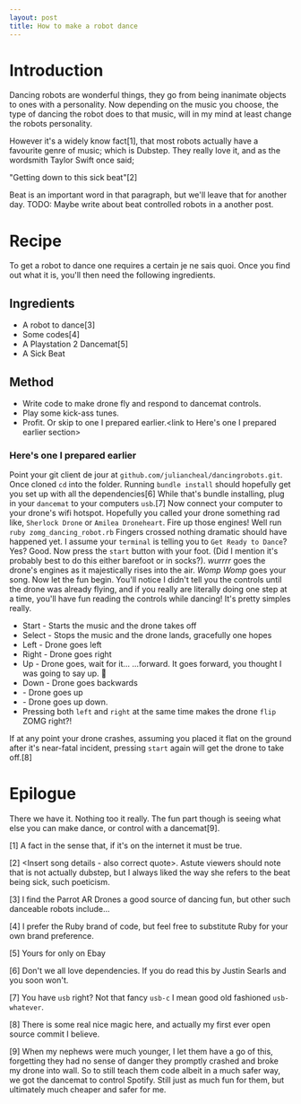 ```yaml
---
layout: post
title: How to make a robot dance
---
```


# Introduction
Dancing robots are wonderful things, they go from being inanimate objects to ones with a personality. Now depending on the music you choose, the type of dancing the robot does to that music, will in my mind at least change the robots personality.

However it's a widely know fact[1], that most robots actually have a favourite genre of music; which is Dubstep. They really love it, and as the wordsmith Taylor Swift once said;

"Getting down to this sick beat"[2]

Beat is an important word in that paragraph, but we'll leave that for another day. TODO: Maybe write about beat controlled robots in a another post.

# Recipe
To get a robot to dance one requires a certain je ne sais quoi. Once you find out what it is, you'll then need the following ingredients.

## Ingredients
* A robot to dance[3]
* Some codes[4]
* A Playstation 2 Dancemat[5]
* A Sick Beat

## Method
* Write code to make drone fly and respond to dancemat controls.
* Play some kick-ass tunes.
* Profit.
Or skip to one I prepared earlier.<link to Here's one I prepared earlier section>

### Here's one I prepared earlier
Point your git client de jour at `github.com/juliancheal/dancingrobots.git`. Once cloned `cd` into the folder.
Running `bundle install` should hopefully get you set up with all the dependencies[6]
While that's bundle installing, plug in your `dancemat` to your computers `usb`.[7]
Now connect your computer to your drone's wifi hotspot. Hopefully you called your drone something rad like, `Sherlock Drone` or `Amilea Droneheart`.
Fire up those engines! Well run `ruby zomg_dancing_robot.rb`
Fingers crossed nothing dramatic should have happened yet. I assume your `terminal` is telling you to `Get Ready to Dance`? Yes? Good.
Now press the `start` button with your foot. (Did I mention it's probably best to do this either barefoot or in socks?).
*wurrrr* goes the drone's engines as it majestically rises into the air. *Womp* *Womp* goes your song. Now let the fun begin.
You'll notice I didn't tell you the controls until the drone was already flying, and if you really are literally doing one step at a time, you'll have fun reading the controls while dancing!
It's pretty simples really.

* Start - Starts the music and the drone takes off
* Select - Stops the music and the drone lands, gracefully one hopes
* Left - Drone goes left
* Right - Drone goes right
* Up - Drone goes, wait for it… …forward. It goes forward, you thought I was going to say up. :troll:
* Down - Drone goes backwards
* <left-top diagonal> - Drone goes up
* <Right-top diagonal> - Drone goes up down.
* Pressing both `left` and `right` at the same time makes the drone `flip` ZOMG right?!

If at any point your drone crashes, assuming you placed it flat on the ground after it's near-fatal incident, pressing `start` again will get the drone to take off.[8]

# Epilogue
There we have it. Nothing too it really. The fun part though is seeing what else you can make dance, or control with a dancemat[9].

[1] A fact in the sense that, if it's on the internet it must be true.

[2] <Insert song details - also correct quote>. Astute viewers should note that <song> is not actually dubstep, but I always liked the way she refers to the beat being sick, such poeticism.

[3] I find the Parrot AR Drones a good source of dancing fun, but other such danceable robots include…

[4] I prefer the Ruby brand of code, but feel free to substitute Ruby for your own brand preference.

[5] Yours for only <some money> on Ebay

[6] Don't we all love dependencies. If you do read this by Justin Searls and you soon won't. <add link>

[7] You have `usb` right? Not that fancy `usb-c` I mean good old fashioned `usb-whatever`.

[8] There is some real nice magic here, and actually my first ever open source commit I believe.<insert story of my first commit>

[9] When my nephews were much younger, I let them have a go of this, forgetting they had no sense of danger they promptly crashed and broke my drone into wall. So to still teach them code albeit in a much safer way, we got the dancemat to control Spotify<link to code>. Still just as much fun for them, but ultimately much cheaper and safer for me.
